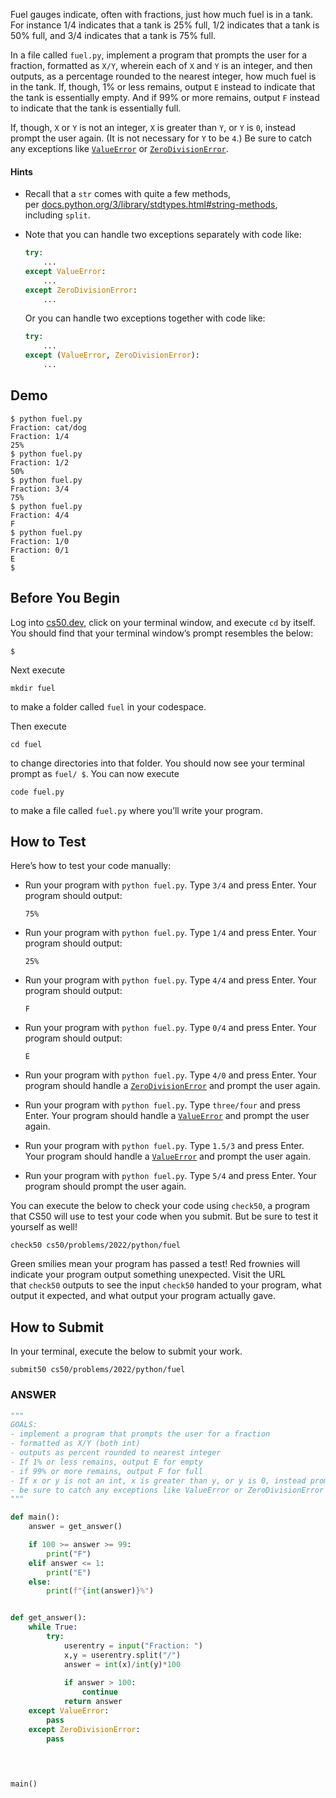 Fuel gauges indicate, often with fractions, just how much fuel is in a tank. For instance 1/4 indicates that a tank is 25% full, 1/2 indicates that a tank is 50% full, and 3/4 indicates that a tank is 75% full.

In a file called `fuel.py`, implement a program that prompts the user for a fraction, formatted as `X/Y`, wherein each of `X` and `Y` is an integer, and then outputs, as a percentage rounded to the nearest integer, how much fuel is in the tank. If, though, 1% or less remains, output `E` instead to indicate that the tank is essentially empty. And if 99% or more remains, output `F` instead to indicate that the tank is essentially full.

If, though, `X` or `Y` is not an integer, `X` is greater than `Y`, or `Y` is `0`, instead prompt the user again. (It is not necessary for `Y` to be `4`.) Be sure to catch any exceptions like [`ValueError`](https://docs.python.org/3/library/exceptions.html#ValueError) or [`ZeroDivisionError`](https://docs.python.org/3/library/exceptions.html#ZeroDivisionError).

#### Hints
- Recall that a `str` comes with quite a few methods, per [docs.python.org/3/library/stdtypes.html#string-methods](https://docs.python.org/3/library/stdtypes.html#string-methods), including `split`.
- Note that you can handle two exceptions separately with code like:
    
    ```python
    try:
        ...
    except ValueError:
        ...
    except ZeroDivisionError:
        ...
    ```
    
    Or you can handle two exceptions together with code like:
    
    ```python
    try:
        ...
    except (ValueError, ZeroDivisionError):
        ...
    ```

## Demo
```
$ python fuel.py
Fraction: cat/dog
Fraction: 1/4
25%
$ python fuel.py
Fraction: 1/2
50%
$ python fuel.py
Fraction: 3/4
75%
$ python fuel.py
Fraction: 4/4
F
$ python fuel.py
Fraction: 1/0
Fraction: 0/1
E
$
```

## Before You Begin

Log into [cs50.dev](https://cs50.dev/), click on your terminal window, and execute `cd` by itself. You should find that your terminal window’s prompt resembles the below:

```
$
```

Next execute

```
mkdir fuel
```

to make a folder called `fuel` in your codespace.

Then execute

```
cd fuel
```

to change directories into that folder. You should now see your terminal prompt as `fuel/ $`. You can now execute

```
code fuel.py
```

to make a file called `fuel.py` where you’ll write your program.

## How to Test

Here’s how to test your code manually:

- Run your program with `python fuel.py`. Type `3/4` and press Enter. Your program should output:
    
    ```
    75% 
    ```
    
- Run your program with `python fuel.py`. Type `1/4` and press Enter. Your program should output:
    
    ```
    25%
    ```
    
- Run your program with `python fuel.py`. Type `4/4` and press Enter. Your program should output:
    
    ```
    F
    ```
    
- Run your program with `python fuel.py`. Type `0/4` and press Enter. Your program should output:
    
    ```
    E
    ```
    
- Run your program with `python fuel.py`. Type `4/0` and press Enter. Your program should handle a [`ZeroDivisionError`](https://docs.python.org/3/library/exceptions.html#ZeroDivisionError) and prompt the user again.
- Run your program with `python fuel.py`. Type `three/four` and press Enter. Your program should handle a [`ValueError`](https://docs.python.org/3/library/exceptions.html#ValueError) and prompt the user again.
- Run your program with `python fuel.py`. Type `1.5/3` and press Enter. Your program should handle a [`ValueError`](https://docs.python.org/3/library/exceptions.html#ValueError) and prompt the user again.
- Run your program with `python fuel.py`. Type `5/4` and press Enter. Your program should prompt the user again.

You can execute the below to check your code using `check50`, a program that CS50 will use to test your code when you submit. But be sure to test it yourself as well!

```
check50 cs50/problems/2022/python/fuel
```

Green smilies mean your program has passed a test! Red frownies will indicate your program output something unexpected. Visit the URL that `check50` outputs to see the input `check50` handed to your program, what output it expected, and what output your program actually gave.

## How to Submit

In your terminal, execute the below to submit your work.

```
submit50 cs50/problems/2022/python/fuel
```



### ANSWER
```python
"""
GOALS:
- implement a program that prompts the user for a fraction
- formatted as X/Y (both int)
- outputs as percent rounded to nearest integer
- If 1% or less remains, output E for empty
- if 99% or more remains, output F for full
- If x or y is not an int, x is greater than y, or y is 0, instead prompt user again
- be sure to catch any exceptions like ValueError or ZeroDivisionError
"""

def main():
	answer = get_answer()

	if 100 >= answer >= 99:
		print("F")
	elif answer <= 1:
		print("E")
	else:
		print(f"{int(answer)}%")


def get_answer():
	while True:
		try:
			userentry = input("Fraction: ")
			x,y = userentry.split("/")
			answer = int(x)/int(y)*100
			
			if answer > 100:
				continue
			return answer
	except ValueError:
		pass
	except ZeroDivisionError:
		pass

  
  

main()

```